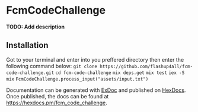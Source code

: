 # FcmCodeChallenge

**TODO: Add description**

## Installation
Got to your terminal and enter into you preffered directory then enter the following command below:
`git clone https://github.com/flashup4all/fcm-code-challenge.git`
`cd fcm-code-challenge`
`mix deps.get`
`mix test`
`iex -S mix`
`FcmCodeChallenge.process_input("assets/input.txt")`


Documentation can be generated with [ExDoc](https://github.com/elixir-lang/ex_doc)
and published on [HexDocs](https://hexdocs.pm). Once published, the docs can
be found at <https://hexdocs.pm/fcm_code_challenge>.

